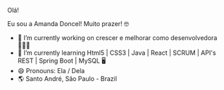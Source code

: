 Olá! 

Eu sou a Amanda Doncel! Muito prazer! 🤓


- 🔭 I’m currently working on crescer e melhorar como desenvolvedora 👩🏻‍🎓
- 🌱 I’m currently learning Html5 | CSS3 | Java | React | SCRUM | API's REST | Spring Boot | MySQL 🖥
- 😄 Pronouns: Ela / Dela
- 🌎 Santo André, São Paulo - Brazil


